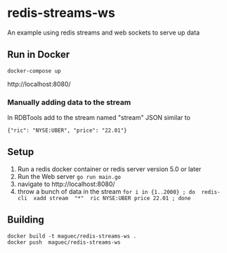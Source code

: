 # redis-streams-ws

An example using redis streams and web sockets to serve up data

## Run in Docker

```docker-compose up```

http://localhost:8080/

### Manually adding data to the stream

In RDBTools add to the stream named "stream" JSON similar to 
```
{"ric": "NYSE:UBER", "price": "22.01"}
```

## Setup

1) Run a redis docker container or redis server version 5.0 or later
2) Run the Web server
```go run main.go```
3) navigate to http://localhost:8080/
4) throw a bunch of data in the stream
```for i in {1..2000} ; do  redis-cli  xadd stream  "*"  ric NYSE:UBER price 22.01 ; done```


## Building

```
docker build -t maguec/redis-streams-ws .
docker push  maguec/redis-streams-ws 
```
